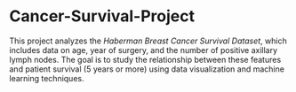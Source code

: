 # Cancer-Survival-Project
This project analyzes the *Haberman Breast Cancer Survival Dataset*, which includes data on age, year of surgery, and the number of positive axillary lymph nodes. The goal is to study the relationship between these features and patient survival (5 years or more) using data visualization and machine learning techniques.

